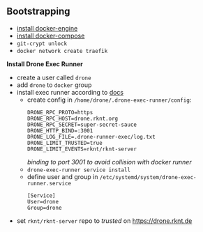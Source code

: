 ## Bootstrapping

- [install docker-engine](https://docs.docker.com/engine/install/debian/)
- [install docker-compose](https://docs.docker.com/compose/install/)
- `git-crypt unlock`
- `docker network create traefik`

__Install Drone Exec Runner__

- create a user called `drone`
- add `drone` to `docker` group
- install exec runner according to [docs](https://docs.drone.io/runner/exec/installation/linux/)
  - create config in `/home/drone/.drone-exec-runner/config`:
    ```
    DRONE_RPC_PROTO=https
    DRONE_RPC_HOST=drone.rknt.org
    DRONE_RPC_SECRET=super-secret-sauce
    DRONE_HTTP_BIND=:3001
    DRONE_LOG_FILE=.drone-runner-exec/log.txt
    DRONE_LIMIT_TRUSTED=true
    DRONE_LIMIT_EVENTS=rknt/rknt-server
    ```
    _binding to port 3001 to avoid collision with docker runner_
  - `drone-exec-runner service install` 
  - define user and group in `/etc/systemd/system/drone-exec-runner.service`
    ```
    [Service]
    User=drone
    Group=drone
    ```
- set `rknt/rknt-server` repo to _trusted_ on https://drone.rknt.de